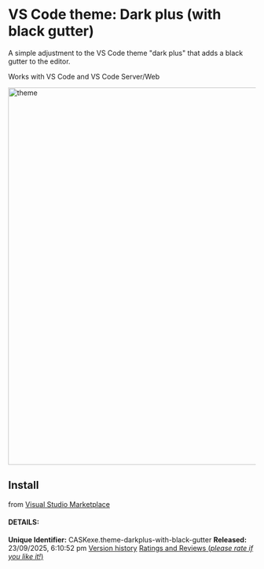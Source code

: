 # VS Code theme: Dark plus (with black gutter)
A simple adjustment to the VS Code theme "dark plus" that adds a black gutter to the editor.

Works with VS Code and VS Code Server/Web

<img width="1593" height="768" alt="theme" src="https://github.com/user-attachments/assets/752fdf47-4227-4320-9cab-158b510e0075" />


## Install

from [Visual Studio Marketplace](https://marketplace.visualstudio.com/items?itemName=CASKexe.theme-darkplus-with-black-gutter)

#### DETAILS:
**Unique Identifier:** CASKexe.theme-darkplus-with-black-gutter
**Released:** 23/09/2025, 6:10:52 pm
[Version history](https://marketplace.visualstudio.com/items?itemName=CASKexe.theme-darkplus-with-black-gutter&ssr=false#version-history)
[Ratings and Reviews (*please rate if you like it!*)](https://marketplace.visualstudio.com/items?itemName=CASKexe.theme-darkplus-with-black-gutter&ssr=false#review-details)
